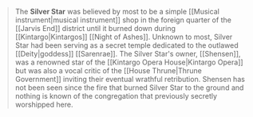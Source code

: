 > The **Silver Star** was believed by most to be a simple [[Musical instrument|musical instrument]] shop in the foreign quarter of the [[Jarvis End]] district until it burned down during [[Kintargo|Kintargos]] [[Night of Ashes]]. Unknown to most, Silver Star had been serving as a secret temple dedicated to the outlawed [[Deity|goddess]] [[Sarenrae]]. The Silver Star's owner, [[Shensen]], was a renowned star of the [[Kintargo Opera House|Kintargo Opera]] but was also a vocal critic of the [[House Thrune|Thrune Government]] inviting their eventual wrathful retribution. Shensen has not been seen since the fire that burned Silver Star to the ground and nothing is known of the congregation that previously secretly worshipped here.








